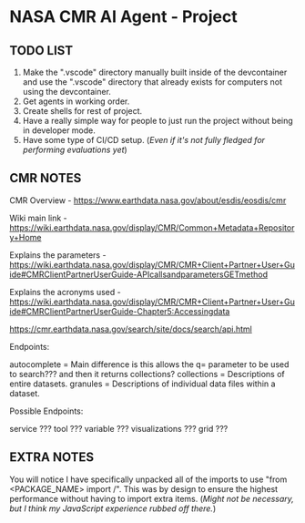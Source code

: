# NASA CMR AI Agent - Project

## TODO LIST

1. Make the ".vscode" directory manually built inside of the devcontainer and use the ".vscode" directory that already exists for computers not using the devcontainer.
2. Get agents in working order.
3. Create shells for rest of project.
4. Have a really simple way for people to just run the project without being in developer mode.
5. Have some type of CI/CD setup. (*Even if it's not fully fledged for performing evaluations yet*)

## CMR NOTES

CMR Overview - <https://www.earthdata.nasa.gov/about/esdis/eosdis/cmr>

Wiki main link - <https://wiki.earthdata.nasa.gov/display/CMR/Common+Metadata+Repository+Home>

Explains the parameters - <https://wiki.earthdata.nasa.gov/display/CMR/CMR+Client+Partner+User+Guide#CMRClientPartnerUserGuide-APIcallsandparametersGETmethod>

Explains the acronyms used - <https://wiki.earthdata.nasa.gov/display/CMR/CMR+Client+Partner+User+Guide#CMRClientPartnerUserGuide-Chapter5:Accessingdata>

<https://cmr.earthdata.nasa.gov/search/site/docs/search/api.html>

Endpoints:

autocomplete = Main difference is this allows the q= parameter to be used to search??? and then it returns collections?
collections = Descriptions of entire datasets.
granules = Descriptions of individual data files within a dataset.

Possible Endpoints:

service ???
tool ???
variable ???
visualizations ???
grid ???

## EXTRA NOTES

You will notice I have specifically unpacked all of the imports to use "from <PACKAGE_NAME> import <Class>/<Function>". This was by design to ensure the highest performance without having to import extra items. (*Might not be necessary, but I think my JavaScript experience rubbed off there.*)